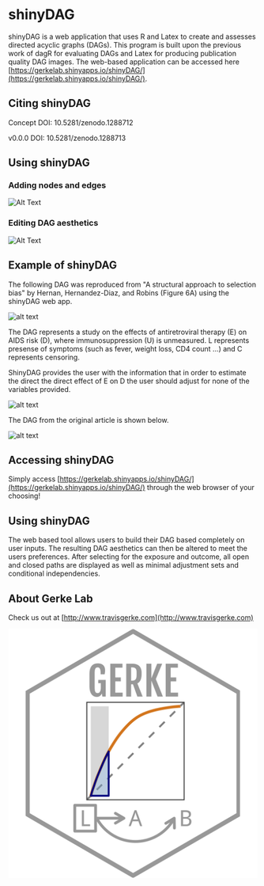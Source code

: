 # shinyDAG

shinyDAG is a web application that uses R and Latex to create and assesses directed acyclic graphs (DAGs). This program is built upon the previous work of dagR for evaluating DAGs and Latex for producing publication quality DAG images. The web-based application can be accessed here  [https://gerkelab.shinyapps.io/shinyDAG/](https://gerkelab.shinyapps.io/shinyDAG/).

## Citing shinyDAG

Concept DOI: 10.5281/zenodo.1288712

v0.0.0 DOI: 10.5281/zenodo.1288713

## Using shinyDAG

### Adding nodes and edges

![Alt Text](https://github.com/GerkeLab/ShinyDAG/raw/master/Figures/AddNodeEdge.gif)

### Editing DAG aesthetics

![Alt Text](https://github.com/GerkeLab/ShinyDAG/raw/master/Figures/editEdge.gif)

## Example of shinyDAG

The following DAG was reproduced from "A structural approach to selection bias" by Hernan, Hernandez-Diaz, and Robins (Figure 6A) using the shinyDAG web app.

![alt text](https://github.com/tgerke/ShinyDAG/raw/master/Figures/example1.png "Hernan Example")

The DAG represents a study on the effects of antiretroviral therapy (E) on AIDS risk (D), where immunosuppression (U) is unmeasured. L represents presense of symptoms (such as fever, weight loss, CD4 count ...) and C represents censoring. 

ShinyDAG provides the user with the information that in order to estimate the direct the direct effect of E on D the user should adjust for none of the variables provided. 

![alt text](https://github.com/tgerke/ShinyDAG/raw/master/Figures/adjustSets.png "shinyDAG output")

The DAG from the original article is shown below.

![alt text](https://github.com/tgerke/ShinyDAG/raw/master/Figures/example1_hernan.png "Hernan Original")

## Accessing shinyDAG 

Simply access [https://gerkelab.shinyapps.io/shinyDAG/](https://gerkelab.shinyapps.io/shinyDAG/) through the web browser of your choosing!

## Using shinyDAG 

The web based tool allows users to build their DAG based completely on user inputs. The resulting DAG aesthetics can then be altered to meet the users preferences. After selecting for the exposure and outcome, all open and closed paths are displayed as well as minimal adjustment sets and conditional independencies. 

## About Gerke Lab 

Check us out at [http://www.travisgerke.com](http://www.travisgerke.com)

![alt text](https://github.com/GerkeLab/hexLogoGerke/raw/master/GerkeLab-1200dpi-square.png "Gerke Logo")

<!--![Alt Text](https://media.giphy.com/media/vFKqnCdLPNOKc/giphy.gif)-->

